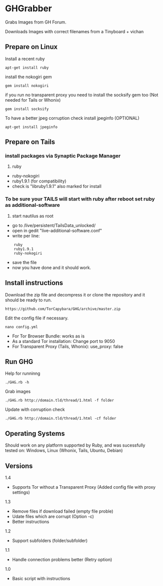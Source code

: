 GHGrabber
=========

Grabs Images from GH Forum.

Downloads Images with correct filenames from a  Tinyboard + vichan


Prepare on Linux
----------------

Install a recent ruby

    apt-get install ruby


install the nokogiri gem

    gem install nokogiri

if you run no transparent proxy you need to install the socksify gem too (Not needed for Tails or Whonix)

    gem install socksify

To have a better jpeg corruption check install jpeginfo (OPTIONAL)

    apt-get install jpeginfo


Prepare on Tails
----------------

### install packages via Synaptic Package Manager 

1. ruby 
* ruby-nokogiri 
* ruby1.9.1 (for compatibility) 
* check is "libruby1.9.1" also marked for install

### To be sure your TAILS will start with ruby after reboot set ruby as additional-software 

1. start nautilus as root 
* go to /live/persistent/TailsData_unlocked/ 
* open in gedit "live-additional-software.conf" 
* write per line: 

```
    ruby 
    ruby1.9.1 
    ruby-nokogiri 
```

* save the file 
* now you have done and it should work.


Install instructions
--------------------

Download the zip file and decompress it or clone the repository and it should be ready to run.

    https://github.com/TorCapybara/GHG/archive/master.zip

Edit the config file if necessary.

    nano config.yml

* For Tor Browser Bundle: works as is
* As a standard Tor installation: Change port to 9050
* For Transparent Proxy (Tails, Whonix): use_proxy: false


Run GHG
-------

Help for runninng

    ./GHG.rb -h

Grab images

    ./GHG.rb http://domain.tld/thread/1.html -f folder 

Update with corruption check

    ./GHG.rb http://domain.tld/thread/1.html -cf folder

Operating Systems
-----------------

Should work on any platform supported by Ruby, and was sucessfully tested on:
Windows, Linux (Whonix, Tails, Ubuntu, Debian)

Versions
-------

1.4
* Supports Tor without a Transparent Proxy (Added config file with proxy settings)

1.3
* Remove files if download failed (empty file proble)
* Udate files which are corrupt (Option -c)
* Better instructions

1.2
* Support subfolders (folder/subfolder)

1.1
* Handle connection problems better (Retry option)

1.0
* Basic script with instructions


